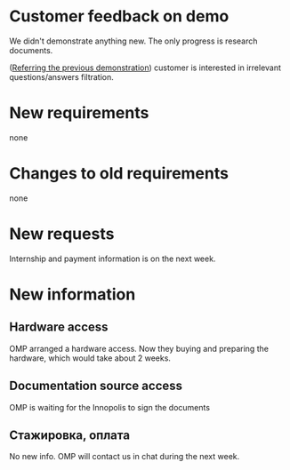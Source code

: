 # Customer feedback on demo
We didn't demonstrate anything new. The only progress is research documents.


([Referring the previous demonstration](https://github.com/OMP-Industrial-Project-Chat-Assistant/OMP-Chat-Assistant-Process/blob/master/Context%20and%20Requirements%20Management/EN/Post-Interview%20Documents/Interview%204.md))
customer is interested in irrelevant questions/answers filtration.

# New requirements
none

# Changes to old requirements
none

# New requests
Internship and payment information is on the next week.

# New information
## Hardware access
OMP arranged a hardware access. Now they buying and preparing the hardware, which would take about 2 weeks.

## Documentation source access
OMP is waiting for the Innopolis to sign the documents

## Стажировка, оплата
No new info. OMP will contact us in chat during the next week.
